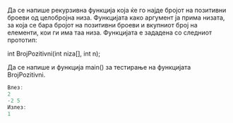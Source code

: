 Да се напише рекурзивна функција која ќе го најде бројот на позитивни броеви од целобројна низа. Функцијата како
аргумент
ја прима низата, за која се бара бројот на позитивни броеви и вкупниот број на елементи, кои ги има таа низа. Функцијата
е
зададена со следниот прототип:

int BrojPozitivni(int niza[], int n);

Да се напише и функција main() за тестирање на функцијата BrojPozitivni.

```C++
Влез:
2
-2 5
Излез:
1
```